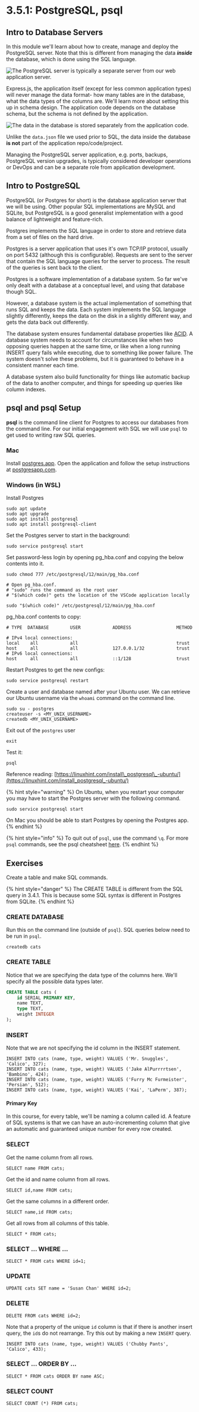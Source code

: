 # 3.5.1: PostgreSQL, psql

## Intro to Database Servers

In this module we'll learn about how to create, manage and deploy the PostgreSQL server. Note that this is different from managing the data _**inside**_ the database, which is done using the SQL language.

![The PostgreSQL server is typically a separate server from our web application server.](../../.gitbook/assets/postgres.jpg)

Express.js, the application itself \(except for less common application types\) will never manage the data format- how many tables are in the database, what the data types of the columns are. We'll learn more about setting this up in schema design. The application code depends on the database schema, but the schema is not defined by the application.

![The data in the database is stored separately from the application code.](../../.gitbook/assets/sql-database.jpg)

Unlike the `data.json` file we used prior to SQL, the data inside the database **is not** part of the application repo/code/project.

Managing the PostgreSQL server application, e.g. ports, backups, PostgreSQL version upgrades, is typically considered developer operations or DevOps and can be a separate role from application development.

## Intro to PostgreSQL

PostgreSQL \(or Postgres for short\) is the database application server that we will be using. Other popular SQL implementations are MySQL and SQLite, but PostgreSQL is a good generalist implementation with a good balance of lightweight and feature-rich.

Postgres implements the SQL language in order to store and retrieve data from a set of files on the hard drive.

Postgres is a server application that uses it's own TCP/IP protocol, usually on port 5432 \(although this is configurable\). Requests are sent to the server that contain the SQL language queries for the server to process. The result of the queries is sent back to the client.

Postgres is a software implementation of a database system. So far we've only dealt with a database at a conceptual level, and using that database though SQL.

However, a database system is the actual implementation of something that runs SQL and keeps the data. Each system implements the SQL language slightly differently, keeps the data on the disk in a slightly different way, and gets the data back out differently.

The database system ensures fundamental database properties like [ACID](https://en.wikipedia.org/wiki/ACID). A database system needs to account for circumstances like when two opposing queries happen at the same time, or like when a long running INSERT query fails while executing, due to something like power failure. The system doesn't solve these problems, but it is guaranteed to behave in a consistent manner each time.

A database system also build functionality for things like automatic backup of the data to another computer, and things for speeding up queries like column indexes.

## psql and psql Setup

**psql** is the command line client for Postgres to access our databases from the command line. For our initial engagement with SQL we will use `psql` to get used to writing raw SQL queries.

### Mac

Install [postgres.app](https://postgresapp.com/). Open the application and follow the setup instructions at [postgresapp.com](https://postgresapp.com).

### Windows \(in WSL\)

Install Postgres

```text
sudo apt update
sudo apt upgrade
sudo apt install postgresql
sudo apt install postgresql-client
```

Set the Postgres server to start in the background:

```text
sudo service postgresql start
```

Set password-less login by opening pg\_hba.conf and copying the below contents into it.

```text
sudo chmod 777 /etc/postgresql/12/main/pg_hba.conf
```

```text
# Open pg_hba.conf.
# "sudo" runs the command as the root user
# "$(which code)" gets the location of the VSCode application locally

sudo "$(which code)" /etc/postgresql/12/main/pg_hba.conf
```

pg\_hba.conf contents to copy:

```text
# TYPE  DATABASE        USER            ADDRESS                 METHOD

# IPv4 local connections:
local    all            all                                     trust
host     all            all             127.0.0.1/32            trust
# IPv6 local connections:
host     all            all             ::1/128                 trust
```

Restart Postgres to get the new configs:

```text
sudo service postgresql restart
```

Create a user and database named after your Ubuntu user. We can retrieve our Ubuntu username via the `whoami` command on the command line.

```text
sudo su - postgres
createuser -s <MY_UNIX_USERNAME>
createdb <MY_UNIX_USERNAME>
```

Exit out of the `postgres` user

```text
exit
```

Test it:

```text
psql
```

Reference reading: [https://linuxhint.com/install\_postgresql\_-ubuntu/](https://linuxhint.com/install_postgresql_-ubuntu/)

{% hint style="warning" %}
On Ubuntu, when you restart your computer you may have to start the Postgres server with the following command.

```text
sudo service postgresql start
```

On Mac you should be able to start Postgres by opening the Postgres app.
{% endhint %}

{% hint style="info" %}
To quit out of `psql`, use the command `\q`. For more `psql` commands, see the psql cheatsheet [here](https://gist.github.com/awongh/f15415716d538a68a7ac5f4ad28dfe3c).
{% endhint %}

## Exercises

Create a table and make SQL commands.

{% hint style="danger" %}
The CREATE TABLE is different from the SQL query in 3.4.1. This is because some SQL syntax is different in Postgres from SQLite.
{% endhint %}

### CREATE DATABASE

Run this on the command line \(outside of `psql`\). SQL queries below need to be run in `psql`.

```text
createdb cats
```

### CREATE TABLE

Notice that we are specifying the data type of the columns here. We'll specify all the possible data types later.

```sql
CREATE TABLE cats (
    id SERIAL PRIMARY KEY,
    name TEXT,
    type TEXT,
    weight INTEGER
);
```

### INSERT

Note that we are not specifying the id column in the INSERT statement.

```text
INSERT INTO cats (name, type, weight) VALUES ('Mr. Snuggles', 'Calico', 327);
INSERT INTO cats (name, type, weight) VALUES ('Jake AlPurrrrtsen', 'Bambino', 424);
INSERT INTO cats (name, type, weight) VALUES ('Furry Mc Furmeister', 'Persian', 512);
INSERT INTO cats (name, type, weight) VALUES ('Kai', 'LaPerm', 387);
```

#### Primary Key

In this course, for every table, we'll be naming a column called id. A feature of SQL systems is that we can have an auto-incrementing column that give an automatic and guaranteed unique number for every row created. 

### SELECT

Get the name column from all rows.

```text
SELECT name FROM cats;
```

Get the id and name column from all rows.

```text
SELECT id,name FROM cats;
```

Get the same columns in a different order.

```text
SELECT name,id FROM cats;
```

Get all rows from all columns of this table. 

```text
SELECT * FROM cats;
```

### SELECT ... WHERE ...

```text
SELECT * FROM cats WHERE id=1;
```

### UPDATE

```text
UPDATE cats SET name = 'Susan Chan' WHERE id=2;
```

### DELETE

```text
DELETE FROM cats WHERE id=2;
```

Note that a property of the unique `id` column is that if there is another insert query, the `id`s do not rearrange. Try this out by making a new `INSERT` query.

```text
INSERT INTO cats (name, type, weight) VALUES ('Chubby Pants', 'Calico', 433);
```

### SELECT ... ORDER BY ...

```text
SELECT * FROM cats ORDER BY name ASC;
```

### SELECT COUNT

```text
SELECT COUNT (*) FROM cats;
```

